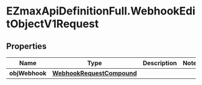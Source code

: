 # EZmaxApiDefinitionFull.WebhookEditObjectV1Request

## Properties

Name | Type | Description | Notes
------------ | ------------- | ------------- | -------------
**objWebhook** | [**WebhookRequestCompound**](WebhookRequestCompound.md) |  | 



